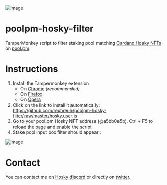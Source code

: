 ![image](https://user-images.githubusercontent.com/2742045/165722858-0b878ae7-6934-4775-a7bc-bdd9ce71ed52.png)

# poolpm-hosky-filter
TamperMonkey script to filter staking pool matching [Cardano Hosky NFTs](https://hosky.io/) on [pool.pm](https://pool.pm).

# Instructions
1. Install the Tampermonkey extension 
   - On [Chrome](https://chrome.google.com/webstore/detail/tampermonkey/dhdgffkkebhmkfjojejmpbldmpobfkfo) *(recommended)*
   - On [Firefox](https://addons.mozilla.org/en-US/firefox/addon/violentmonkey/)
   - On [Opera](https://addons.opera.com/en/extensions/details/tampermonkey-beta/)
2. Click on the link to install it automatically: https://github.com/reuhreuh/poolpm-hosky-filter/raw/master/hosky.user.js
3. Go to your pool.pm Hosky NFT address (@a5bb0e5b). Ctrl + F5 to reload the page and enable the script
4. Stake pool input box filter should appear :

![image](https://user-images.githubusercontent.com/2742045/165644701-8b87e6af-74f9-44db-a79d-06c9f2144b9f.png)

# Contact
You can contact me on [Hosky discord](https://discord.gg/hosky) or directly on [twitter](https://twitter.com/reuhreuh).
